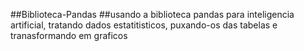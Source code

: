 ##Biblioteca-Pandas
##usando a biblioteca pandas para inteligencia artificial, tratando dados estatitisticos, puxando-os das tabelas e tranasformando em graficos

